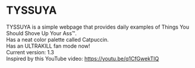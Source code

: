 # TYSSUYA
TYSSUYA is a simple webpage that provides daily examples of Things You Should Shove Up Your Ass™.\
Has a neat color palette called Catpuccin.\
Has an ULTRAKILL fan mode now!\
Current version: 1.3\
Inspired by this YouTube video: https://youtu.be/q1CfGwekTIQ
